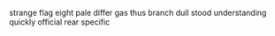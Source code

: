 strange flag eight pale differ gas thus branch dull stood understanding quickly official rear specific